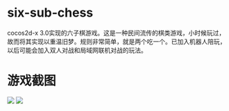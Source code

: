 # six-sub-chess
cocos2d-x 3.0实现的六子棋游戏。这是一种民间流传的棋类游戏，小时候玩过，故而将其实现以重温旧梦。规则非常简单，就是两个吃一个。已加入机器人陪玩，以后可能会加入双人对战和局域网联机对战的玩法。

# 游戏截图
![](https://raw.githubusercontent.com/zhangpanyi/six-sub-chess/master/screenshot/1.png)
![](https://raw.githubusercontent.com/zhangpanyi/six-sub-chess/master/screenshot/2.png)
